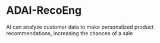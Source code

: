 # ADAI-RecoEng
AI can analyze customer data to make personalized product recommendations, increasing the chances of a sale
